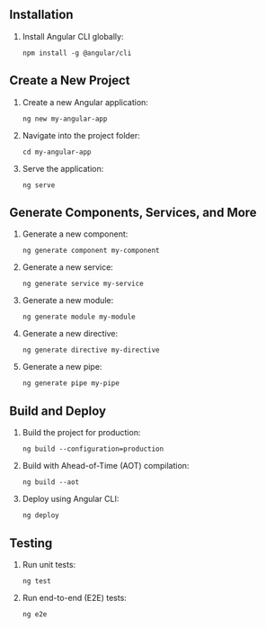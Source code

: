 ## Installation

1. Install Angular CLI globally:
    
    ```shell
    npm install -g @angular/cli
    ```
    

## Create a New Project

1. Create a new Angular application:
    
    ```shell
    ng new my-angular-app
    ```
    
2. Navigate into the project folder:
    
    ```shell
    cd my-angular-app
    ```
    
3. Serve the application:
    
    ```shell
    ng serve
    ```
    

## Generate Components, Services, and More

1. Generate a new component:
    
    ```shell
    ng generate component my-component
    ```
    
2. Generate a new service:
    
    ```shell
    ng generate service my-service
    ```
    
3. Generate a new module:
    
    ```shell
    ng generate module my-module
    ```
    
4. Generate a new directive:
    
    ```shell
    ng generate directive my-directive
    ```
    
5. Generate a new pipe:
    
    ```shell
    ng generate pipe my-pipe
    ```
    

## Build and Deploy

1. Build the project for production:
    
    ```shell
    ng build --configuration=production
    ```
    
2. Build with Ahead-of-Time (AOT) compilation:
    
    ```shell
    ng build --aot
    ```
    
3. Deploy using Angular CLI:
    
    ```shell
    ng deploy
    ```
    

## Testing

1. Run unit tests:
    
    ```shell
    ng test
    ```
    
2. Run end-to-end (E2E) tests:
    
    ```shell
    ng e2e
    ```